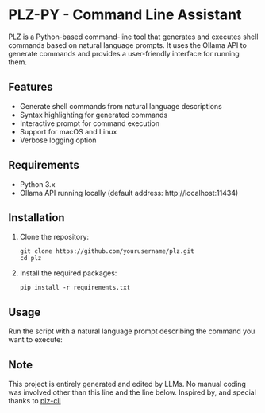 # PLZ-PY - Command Line Assistant

PLZ is a Python-based command-line tool that generates and executes shell commands based on natural language prompts. It uses the Ollama API to generate commands and provides a user-friendly interface for running them.

## Features

- Generate shell commands from natural language descriptions
- Syntax highlighting for generated commands
- Interactive prompt for command execution
- Support for macOS and Linux
- Verbose logging option

## Requirements

- Python 3.x
- Ollama API running locally (default address: http://localhost:11434)

## Installation

1. Clone the repository:
   ```
   git clone https://github.com/yourusername/plz.git
   cd plz
   ```

2. Install the required packages:
   ```
   pip install -r requirements.txt
   ```

## Usage

Run the script with a natural language prompt describing the command you want to execute:

## Note

This project is entirely generated and edited by LLMs. No manual coding was involved other than this line and the line below.
Inspired by, and special thanks to [plz-cli](https://github.com/m1guelpf/plz-cli)